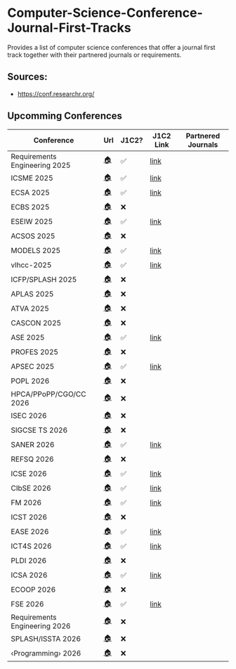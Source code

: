 # Computer-Science-Conference-Journal-First-Tracks
Provides a list of computer science conferences that offer a journal first track together with their partnered journals or requirements.

## Sources:
- https://conf.researchr.org/

## Upcomming Conferences
<!-- gen_start -->
|Conference | Url | J1C2?| J1C2 Link| Partnered Journals|
|---|---|---|---|---|
| Requirements Engineering 2025 | [&#127968;](https://conf.researchr.org/home/RE-2025) | ✅ | [link](https://conf.researchr.org/track/RE-2025/RE-2025-journal-first) |  |
| ICSME 2025 | [&#127968;](https://conf.researchr.org/home/icsme-2025) | ✅ | [link](https://conf.researchr.org/track/icsme-2025/icsme-2025-journal-first) |  |
| ECSA 2025 | [&#127968;](https://conf.researchr.org/home/ecsa-2025) | ✅ | [link](https://conf.researchr.org/track/ecsa-2025/ecsa-2025-journal-first) |  |
| ECBS 2025 | [&#127968;](https://conf.researchr.org/home/ecbs-2025) | ❌ |  |  |
| ESEIW 2025 | [&#127968;](https://conf.researchr.org/home/esem-2025) | ✅ | [link](https://conf.researchr.org/track/esem-2025/esem-2025-journal-first-track) |  |
| ACSOS 2025 | [&#127968;](https://2025.acsos.org) | ❌ |  |  |
| MODELS 2025 | [&#127968;](https://2025.models-conf.com) | ✅ | [link](https://2025.models-conf.com/track/models-2025-journal-first) |  |
| vlhcc-2025 | [&#127968;](https://conf.researchr.org/home/vlhcc-2025) | ✅ | [link](https://conf.researchr.org/track/vlhcc-2025/vlhcc-2025-ppig-papers) |  |
| ICFP/SPLASH 2025 | [&#127968;](https://conf.researchr.org/home/icfp-splash-2025) | ❌ |  |  |
| APLAS 2025 | [&#127968;](https://conf.researchr.org/home/aplas-2025) | ❌ |  |  |
| ATVA 2025 | [&#127968;](https://conf.researchr.org/home/atva-2025) | ❌ |  |  |
| CASCON 2025 | [&#127968;](https://conf.researchr.org/home/cascon-2025) | ❌ |  |  |
| ASE 2025 | [&#127968;](https://conf.researchr.org/home/ase-2025) | ✅ | [link](https://conf.researchr.org/track/ase-2025/ase-2025-journal-first-track) |  |
| PROFES 2025 | [&#127968;](https://conf.researchr.org/home/profes-2025) | ❌ |  |  |
| APSEC 2025 | [&#127968;](https://conf.researchr.org/home/apsec-2025) | ✅ | [link](https://conf.researchr.org/track/apsec-2025/apsec-2025-journal-first-track) |  |
| POPL 2026 | [&#127968;](https://popl26.sigplan.org) | ❌ |  |  |
| HPCA/PPoPP/CGO/CC 2026 | [&#127968;](https://conf.researchr.org/home/hpca-ppopp-cgo-cc-2026) | ❌ |  |  |
| ISEC 2026 | [&#127968;](https://conf.researchr.org/home/isec-2026) | ❌ |  |  |
| SIGCSE TS 2026 | [&#127968;](https://sigcse2026.sigcse.org) | ❌ |  |  |
| SANER 2026 | [&#127968;](https://conf.researchr.org/home/saner-2026) | ✅ | [link](https://conf.researchr.org/track/saner-2026/saner-2026-journal-first-track) |  |
| REFSQ 2026 | [&#127968;](https://2026.refsq.org) | ❌ |  |  |
| ICSE 2026 | [&#127968;](https://conf.researchr.org/home/icse-2026) | ✅ | [link](https://conf.researchr.org/track/icse-2026/icse-2026-journal-first-papers) |  |
| CIbSE 2026 | [&#127968;](https://conf.researchr.org/home/cibse-2026) | ✅ | [link](https://conf.researchr.org/track/cibse-2026/cibse-2026-journal-first) |  |
| FM 2026 | [&#127968;](https://conf.researchr.org/home/fm-2026) | ✅ | [link](https://conf.researchr.org/track/fm-2026/fm-2026-journal-first) |  |
| ICST 2026 | [&#127968;](https://conf.researchr.org/home/icst-2026) | ❌ |  |  |
| EASE 2026 | [&#127968;](https://conf.researchr.org/home/ease-2026) | ✅ | [link](https://conf.researchr.org/track/ease-2026/ease-2026-journal-first) |  |
| ICT4S 2026 | [&#127968;](https://conf.researchr.org/home/ict4s-2026) | ✅ | [link](https://conf.researchr.org/track/ict4s-2026/ict4s-2026-journal-first) |  |
| PLDI 2026 | [&#127968;](https://pldi26.sigplan.org) | ❌ |  |  |
| ICSA 2026 | [&#127968;](https://conf.researchr.org/home/icsa-2026) | ✅ | [link](https://conf.researchr.org/track/icsa-2026/icsa-2026-journal-first) |  |
| ECOOP 2026 | [&#127968;](https://2026.ecoop.org) | ❌ |  |  |
| FSE 2026 | [&#127968;](https://conf.researchr.org/home/fse-2026) | ✅ | [link](https://conf.researchr.org/track/fse-2026/fse-2026-journal-first) |  |
| Requirements Engineering 2026 | [&#127968;](https://conf.researchr.org/home/RE-2026) | ❌ |  |  |
| SPLASH/ISSTA 2026 | [&#127968;](https://conf.researchr.org/home/splash-issta-2026) | ❌ |  |  |
| ‹Programming› 2026 | [&#127968;](https://2026.programming-conference.org) | ❌ |  |  |

<!-- gen_end -->